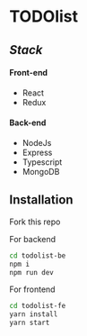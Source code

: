 # TODOlist
## _Stack_
#### Front-end
- React
- Redux

#### Back-end
- NodeJs
- Express
- Typescript
- MongoDB


## Installation

Fork this repo

For backend
```sh
cd todolist-be
npm i
npm run dev
```

For frontend
```sh
cd todolist-fe 
yarn install
yarn start
```
